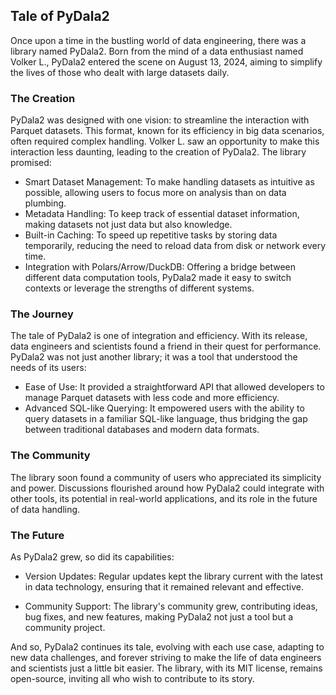 ## Tale of PyDala2
Once upon a time in the bustling world of data engineering, there was a library named PyDala2. Born from the mind of a data enthusiast named Volker L., PyDala2 entered the scene on August 13, 2024, aiming to simplify the lives of those who dealt with large datasets daily. 

### The Creation
PyDala2 was designed with one vision: to streamline the interaction with Parquet datasets. This format, known for its efficiency in big data scenarios, often required complex handling. Volker L. saw an opportunity to make this interaction less daunting, leading to the creation of PyDala2. The library promised:

 - Smart Dataset Management: To make handling datasets as intuitive as possible, allowing users to focus more on analysis than on data plumbing.
 - Metadata Handling: To keep track of essential dataset information, making datasets not just data but also knowledge.
 - Built-in Caching: To speed up repetitive tasks by storing data temporarily, reducing the need to reload data from disk or network every time.
 - Integration with Polars/Arrow/DuckDB: Offering a bridge between different data computation tools, PyDala2 made it easy to switch contexts or leverage the strengths of different systems.


### The Journey
The tale of PyDala2 is one of integration and efficiency. With its release, data engineers and scientists found a friend in their quest for performance. PyDala2 was not just another library; it was a tool that understood the needs of its users:

 - Ease of Use: It provided a straightforward API that allowed developers to manage Parquet datasets with less code and more efficiency.
 - Advanced SQL-like Querying: It empowered users with the ability to query datasets in a familiar SQL-like language, thus bridging the gap between traditional databases and modern data formats.


### The Community
The library soon found a community of users who appreciated its simplicity and power. Discussions flourished around how PyDala2 could integrate with other tools, its potential in real-world applications, and its role in the future of data handling. 

### The Future
As PyDala2 grew, so did its capabilities:

 - Version Updates: Regular updates kept the library current with the latest in data technology, ensuring that it remained relevant and effective.

 - Community Support: The library's community grew, contributing ideas, bug fixes, and new features, making PyDala2 not just a tool but a community project.

And so, PyDala2 continues its tale, evolving with each use case, adapting to new data challenges, and forever striving to make the life of data engineers and scientists just a little bit easier. The library, with its MIT license, remains open-source, inviting all who wish to contribute to its story.

